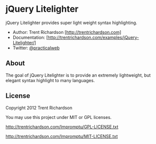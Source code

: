 jQuery Litelighter
==================
jQuery Litelighter provides super light weight syntax highlighting.

- Author: Trent Richardson [http://trentrichardson.com]
- Documentation: [http://trentrichardson.com/examples/jQuery-Litelighter/]
- Twitter: [@practicalweb](http://twitter.com/practicalweb)

About
-----
The goal of jQuery Litelighter is to provide an extremely lightweight, but elegant syntax highlight to many languages.

License
-------
Copyright 2012 Trent Richardson

You may use this project under MIT or GPL licenses.

http://trentrichardson.com/Impromptu/GPL-LICENSE.txt

http://trentrichardson.com/Impromptu/MIT-LICENSE.txt